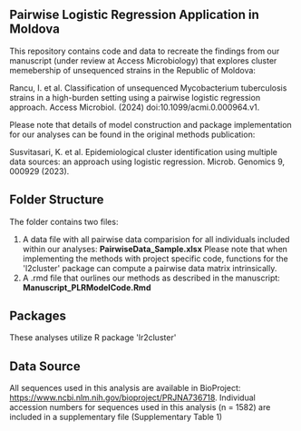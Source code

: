 ## **Pairwise Logistic Regression Application in Moldova**
This repository contains code and data to recreate the findings from our manuscript (under review at Access Microbiology) that explores cluster memebership of unsequenced strains in the Republic of Moldova:

Rancu, I. et al. Classification of unsequenced Mycobacterium tuberculosis strains in a high-burden setting using a pairwise logistic regression approach. Access Microbiol. (2024) doi:10.1099/acmi.0.000964.v1.

Please note that details of model construction and package implementation for our analyses can be found in the original methods publication: 

Susvitasari, K. et al. Epidemiological cluster identification using multiple data sources: an approach using logistic regression. Microb. Genomics 9, 000929 (2023).

## **Folder Structure** 
The folder contains two files: 
1. A data file with all pairwise data comparision for all individuals included within our analyses: **PairwiseData_Sample.xlsx**
   Please note that when implementing the methods with project specific code, functions for the 'l2cluster' package can compute a pairwise data matrix intrinsically. 
2. A .rmd file that ourlines our methods as described in the manuscript: **Manuscript_PLRModelCode.Rmd**

## **Packages**
These analyses utilize R package 'lr2cluster'

## **Data Source**
All sequences used in this analysis are available in BioProject: https://www.ncbi.nlm.nih.gov/bioproject/PRJNA736718. Individual accession numbers for sequences used in this analysis (n = 1582) are included in a supplementary file (Supplementary Table 1)

